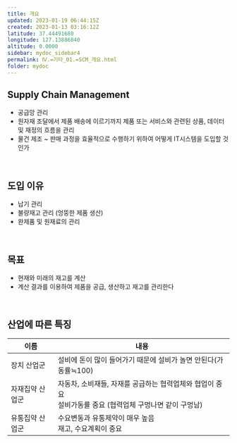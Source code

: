 ```yaml
---
title: 개요
updated: 2023-01-19 06:44:15Z
created: 2023-01-13 03:16:12Z
latitude: 37.44491680
longitude: 127.13886840
altitude: 0.0000
sidebar: mydoc_sidebar4
permalink: Ⅳ.=기타_01.=SCM_개요.html
folder: mydoc
---
```


## Supply Chain Management
- 공급망 관리
- 원자재 조달에서 제품 배송에 이르기까지 제품 또는 서비스와 관련된 상품, 데이터 및 재정의 흐름을 관리
- 물건 제조 ~ 판매 과정을 효율적으로 수행하기 위하여 어떻게 IT시스템을 도입할 것인가
<br>

## 도입 이유
- 납기 관리
- 불량재고 관리 (엉뚱한 제품 생산)
- 완제품 및 원재료의 관리
<br>

## 목표
- 현재와 미래의 재고를 계산
- 계산 결과를 이용하여 제품을 공급, 생산하고 재고를 관리한다
<br>

## 산업에 따른 특징

|이름|내용|
|--|--|
|장치 산업군| 설비에 돈이 많이 들어가기 때문에 설비가 놀면 안된다(가동률≒100)|
|자재집약 산업군|자동차, 소비재들, 자재를 공급하는 협력업체와 협업이 중요<br>설비가동률 중요 (협력업체 구멍나면 같이 구멍남)|
|유통집약 산업군|수요변동과 유통제약이 매우 높음<br>재고, 수요계획이 중요|
